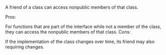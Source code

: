 A friend of a class can access nonpublic members of that class.

Pros:

For functions that are part of the interface while not a member of the class, they can access the nonpublic members of that class.
Cons:

If the implementation of the class changes over time, its friend may also requiring changes.
